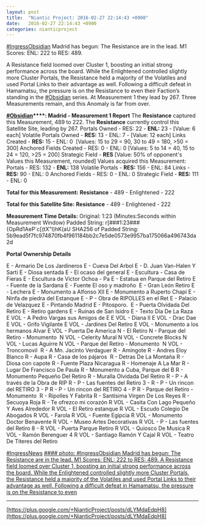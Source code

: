 ```yaml
---
layout: post
title:  "Niantic Project: 2016-02-27 22:14:43 +0900"
date:   2016-02-27 22:14:43 +0900
categories: nianticproject
---
```

[#IngressObsidian](https://plus.google.com/s/%23IngressObsidian "") Madrid has begun: The Resistance are in the lead. M1 Scores: ENL: 222 to RES: 489.

A Resistance field loomed over Cluster 1, boosting an initial strong performance across the board. While the Enlightened controlled slightly more Cluster Portals, the Resistance held a majority of the Volatiles and used Portal Links to their advantage as well. Following a difficult defeat in Hamamatsu, the pressure is on the Resistance to even their Faction’s standing in the [#Obsidian](https://plus.google.com/s/%23Obsidian "") series. At Measurement 1 they lead by 267. Three Measurements remain, and this Anomaly is far from over.

**[#Obsidian](https://plus.google.com/s/%23Obsidian "")****: Madrid - Measurement 1 Report**
The **Resistance** captured this Measurement, 489 to 222.
The **Resistance** currently control this Satellite Site, leading by 267.
Portals Owned - RES: 22 - **ENL:** 23 - [Value: 6 each]
Volatile Portals Owned - **RES:** 13 - ENL: 7 - [Value: 12 each]
Links Created - **RES:** 15 - ENL: 0 
[Values: 15 to 29 = 90, 30 to 49 = 180, &gt;50 = 300]
Anchored Fields Created - RES: 0 - ENL: 0
[Values: 5 to 14 = 40, 15 to 24 = 120, &gt;25 = 200]
Strategic Field - **RES**
[Value: 50% of opponent's Values this Measurement, rounded]
Values acquired this Measurement:
Portals - RES: 132 - **ENL:** 138
Volatile Portals - **RES:** 156 - ENL: 84
Links - **RES:** 90 - ENL: 0
Anchored Fields - RES: 0 - ENL: 0
Strategic Field - **RES:** 111 - ENL: 0

**Total for this Measurement:**
**Resistance** - 489 - Enlightened - 222

**Total for this Satellite Site:**
**Resistance** - 489 - Enlightened - 222

**Measurement Time Details:**
Original: 1:23 (Minutes:Seconds within Measurement Window)
Padded String: r[###1:23###{OpRd1AeP`c[(tX"I)hK(aU
SHA256 of Padded String: 5b9ead5f7fc974870fb4f961184bb2c7e5de0573e9957ba175066a496743da2d

**Portal Ownership Details**

E - Armario De Los Jardineros
E - Cueva Del Arbol
E - D. Juan Van-Halen Y Sarti
E - Diosa sentada
E - El ocaso del general
E - Escultura - Casa de Fieras
E - Escultura de Victor Ochoa - Pa
E - Estatua en Parque del Retiro
E - Fuente de la Sardana
E - Fuente El oso y madroño 
E - Gran León Retiro
E - Lechera
E - Monumento a Alfonso XII
E - Monumento a Ruperto Chapí
E - Ninfa de piedra del Estanque
E - P - Obra de RIPOLLES en el Ret
E - Palacio de Velazquez
E - Pintando Madrid
E - Pitosporo. 
E - Puerta Olvidada Del Retiro
E - Retiro gardens
E - Ruinas de San Isidro
E - Texto Día De La Raza 
E VOL - A Pedro Vargas sus Amigos de E
E VOL - Diana II
E VOL - Drac Dae
E VOL - Grifo Vigilante
E VOL - Jardines Del Retiro
E VOL - Monumento a los hermanos Alvar
E VOL - Puerta De America
N - El Retiro
N - Parque del Retiro - Monumento 
N VOL - Celerity Mural
N VOL - Concrete Blocks
N VOL - Lucas Aguirre
N VOL - Parque del Retiro - Monumento 
N VOL - Troncomovil 
R - A Mn. Jacinto Verdaguer
R - Amingote
R - Andres Eloy Blanco
R - Aupa
R - Casa de los pájaros 
R - Detras De La Montaña
R - Diosa con capote
R - Fuente Plaza Nicaragua
R - Homenaje A La Mar
R - Lugar De Francisco De Paula
R - Monumento a Cuba, Parque del B
R - Monumento Pequeño Del Retiro
R - Muralla Olvidada Del Retiro
R - P - A través de la Obra de RIP
R - P - Las fuentes del Retiro 3 -
R - P - Un rincon del RETIRO 3 - P
R - P - Un rincon del RETIRO 4 - P
R - Parque del Retiro - Monumento 
R - Ripolles Y Fabrita
R - Santísima Virgen De Los Reyes
R - Secuoya Roja
R - Te ofrezco mi corazón
R VOL - Casita Con Lago Pequeño Y Aves Alrededor
R VOL - El Retiro estanque
R VOL - Escudo Colegio De Abogados
R VOL - Farola
R VOL - Fuente Egipcia
R VOL - Monumento Doctor Benavente
R VOL - Museo Artes Decorativas
R VOL - P - Las fuentes del Retiro 8 -
R VOL - Puerta Parque Retiro
R VOL - Quiosco De Musica
R VOL - Ramón Berenguer 4
R VOL - Santiago Ramón Y Cajal
R VOL - Teatro De Títeres del Retiro

[#IngressNews](https://plus.google.com/s/%23IngressNews "")
[#### photo: #IngressObsidian Madrid has begun: The Resistance are in the lead. M1 Scores: ENL: 222 to RES: 489.
A Resistance field loomed over Cluster 1, boosting an initial strong performance across the board. While the Enlightened controlled slightly more Cluster Portals, the Resistance held a majority of the Volatiles and used Portal Links to their advantage as well. Following a difficult defeat in Hamamatsu, the pressure is on the Resistance to even](https://lh3.googleusercontent.com/-gpf1q3jFv30/VtGhQYi6UFI/AAAAAAAAiuA/rrn6Y5LuRtE/w506-h380/madrid_m1.jpg "")
- - -
[https://plus.google.com/+NianticProject/posts/dLYMdaEdpH8](https://plus.google.com/+NianticProject/posts/dLYMdaEdpH8)
